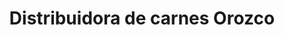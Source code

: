 ---
title: "Distribuidora de carnes Orozco"
url: /san-juan-del-rio/distribuidora-de-carnes-orozco/
shop: Metzgerei
---
